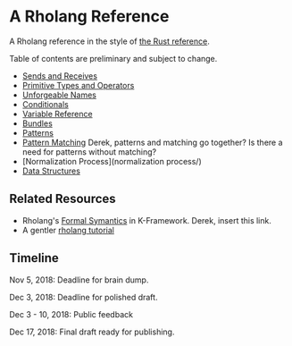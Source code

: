 # A Rholang Reference

A Rholang reference in the style of [the Rust reference](https://doc.rust-lang.org/stable/reference/).

Table of contents are preliminary and subject to change.

* [Sends and Receives](sends_and_receives/)
* [Primitive Types and Operators](primitives/)
* [Unforgeable Names](unforgeable_names/)
* [Conditionals](conditionals/)
* [Variable Reference](variable_reference)
* [Bundles](bundles/)
* [Patterns](patterns/)
* [Pattern Matching](pattern_matching/) Derek, patterns and matching go together? Is there a need for patterns without matching?
* [Normalization Process](normalization process/)
* [Data Structures](data_structures/)

## Related Resources
* Rholang's [Formal Symantics](???) in K-Framework. Derek, insert this link.
* A gentler [rholang tutorial](https://github.com/JoshOrndorff/LearnRholangByExample)

## Timeline

Nov 5, 2018: Deadline for brain dump.

Dec 3, 2018: Deadline for polished draft.

Dec 3 - 10, 2018: Public feedback

Dec 17, 2018: Final draft ready for publishing.
